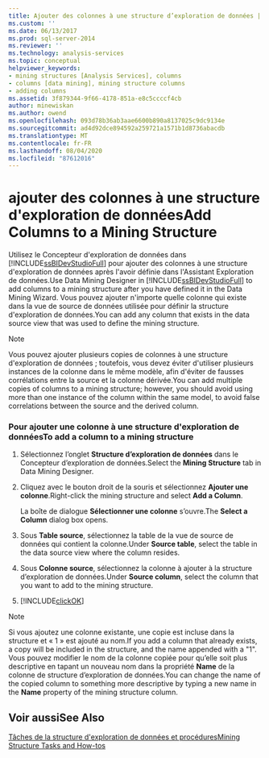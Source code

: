 ```yaml
---
title: Ajouter des colonnes à une structure d’exploration de données | Microsoft Docs
ms.custom: ''
ms.date: 06/13/2017
ms.prod: sql-server-2014
ms.reviewer: ''
ms.technology: analysis-services
ms.topic: conceptual
helpviewer_keywords:
- mining structures [Analysis Services], columns
- columns [data mining], mining structure columns
- adding columns
ms.assetid: 3f879344-9f66-4178-851a-e8c5ccccf4cb
author: minewiskan
ms.author: owend
ms.openlocfilehash: 093d78b36ab3aae6600b890a8137025c9dc9134e
ms.sourcegitcommit: ad4d92dce894592a259721a1571b1d8736abacdb
ms.translationtype: MT
ms.contentlocale: fr-FR
ms.lasthandoff: 08/04/2020
ms.locfileid: "87612016"
---
```

# <a name="add-columns-to-a-mining-structure"></a><span data-ttu-id="fe5ca-102">ajouter des colonnes à une structure d'exploration de données</span><span class="sxs-lookup"><span data-stu-id="fe5ca-102">Add Columns to a Mining Structure</span></span>
  <span data-ttu-id="fe5ca-103">Utilisez le Concepteur d'exploration de données dans [!INCLUDE[ssBIDevStudioFull](../../includes/ssbidevstudiofull-md.md)] pour ajouter des colonnes à une structure d'exploration de données après l'avoir définie dans l'Assistant Exploration de données.</span><span class="sxs-lookup"><span data-stu-id="fe5ca-103">Use Data Mining Designer in [!INCLUDE[ssBIDevStudioFull](../../includes/ssbidevstudiofull-md.md)] to add columns to a mining structure after you have defined it in the Data Mining Wizard.</span></span> <span data-ttu-id="fe5ca-104">Vous pouvez ajouter n'importe quelle colonne qui existe dans la vue de source de données utilisée pour définir la structure d'exploration de données.</span><span class="sxs-lookup"><span data-stu-id="fe5ca-104">You can add any column that exists in the data source view that was used to define the mining structure.</span></span>  
  
> [!NOTE]  
>  <span data-ttu-id="fe5ca-105">Vous pouvez ajouter plusieurs copies de colonnes à une structure d'exploration de données ; toutefois, vous devez éviter d'utiliser plusieurs instances de la colonne dans le même modèle, afin d'éviter de fausses corrélations entre la source et la colonne dérivée.</span><span class="sxs-lookup"><span data-stu-id="fe5ca-105">You can add multiple copies of columns to a mining structure; however, you should avoid using more than one instance of the column within the same model, to avoid false correlations between the source and the derived column.</span></span>  
  
### <a name="to-add-a-column-to-a-mining-structure"></a><span data-ttu-id="fe5ca-106">Pour ajouter une colonne à une structure d'exploration de données</span><span class="sxs-lookup"><span data-stu-id="fe5ca-106">To add a column to a mining structure</span></span>  
  
1.  <span data-ttu-id="fe5ca-107">Sélectionnez l’onglet **Structure d’exploration de données** dans le Concepteur d’exploration de données.</span><span class="sxs-lookup"><span data-stu-id="fe5ca-107">Select the **Mining Structure** tab in Data Mining Designer.</span></span>  
  
2.  <span data-ttu-id="fe5ca-108">Cliquez avec le bouton droit de la souris et sélectionnez **Ajouter une colonne**.</span><span class="sxs-lookup"><span data-stu-id="fe5ca-108">Right-click the mining structure and select **Add a Column**.</span></span>  
  
     <span data-ttu-id="fe5ca-109">La boîte de dialogue **Sélectionner une colonne** s’ouvre.</span><span class="sxs-lookup"><span data-stu-id="fe5ca-109">The **Select a Column** dialog box opens.</span></span>  
  
3.  <span data-ttu-id="fe5ca-110">Sous **Table source**, sélectionnez la table de la vue de source de données qui contient la colonne.</span><span class="sxs-lookup"><span data-stu-id="fe5ca-110">Under **Source table**, select the table in the data source view where the column resides.</span></span>  
  
4.  <span data-ttu-id="fe5ca-111">Sous **Colonne source**, sélectionnez la colonne à ajouter à la structure d’exploration de données.</span><span class="sxs-lookup"><span data-stu-id="fe5ca-111">Under **Source column**, select the column that you want to add to the mining structure.</span></span>  
  
5.  [!INCLUDE[clickOK](../../includes/clickok-md.md)]  
  
> [!NOTE]  
>  <span data-ttu-id="fe5ca-112">Si vous ajoutez une colonne existante, une copie est incluse dans la structure et « 1 » est ajouté au nom.</span><span class="sxs-lookup"><span data-stu-id="fe5ca-112">If you add a column that already exists, a copy will be included in the structure, and the name appended with a "1".</span></span> <span data-ttu-id="fe5ca-113">Vous pouvez modifier le nom de la colonne copiée pour qu’elle soit plus descriptive en tapant un nouveau nom dans la propriété **Name** de la colonne de structure d’exploration de données.</span><span class="sxs-lookup"><span data-stu-id="fe5ca-113">You can change the name of the copied column to something more descriptive by typing a new name in the **Name** property of the mining structure column.</span></span>  
  
## <a name="see-also"></a><span data-ttu-id="fe5ca-114">Voir aussi</span><span class="sxs-lookup"><span data-stu-id="fe5ca-114">See Also</span></span>  
 [<span data-ttu-id="fe5ca-115">Tâches de la structure d'exploration de données et procédures</span><span class="sxs-lookup"><span data-stu-id="fe5ca-115">Mining Structure Tasks and How-tos</span></span>](mining-structure-tasks-and-how-tos.md)  
  
  

